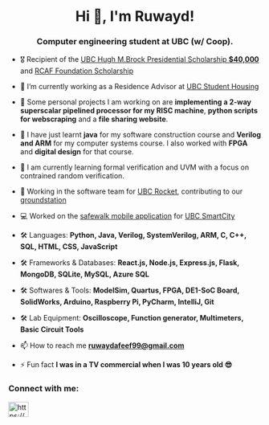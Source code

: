 <h1 align="center">Hi 👋, I'm Ruwayd!</h1>
<h3 align="center">Computer engineering student at UBC (w/ Coop).</h3>

- 🎖️ Recipient of the [UBC Hugh M.Brock Presidential Scholarship **$40,000**](https://students.ubc.ca/enrolment/finances/award-search/vancouver/non-academic-units/awards-financial-services/4677/) and [RCAF Foundation Scholarship](https://rcaffoundation.ca/portfolio-items/2022-student-scholarship-recipients/) 

- 🔭 I’m currently working as a Residence Advisor at [UBC Student Housing](https://vancouver.housing.ubc.ca/residence-life/meet-the-team/)

- 🔭 Some personal projects I am working on are **implementing a 2-way superscalar pipelined processor for my RISC machine**, **python scripts for webscraping** and a **file sharing website**.

- 🌱 I have just learnt **java** for my software construction course and **Verilog and ARM** for my computer systems course. I also worked with **FPGA** and **digital design** for that course.

- 🌱 I am currently learning formal verification and UVM with a focus on contrained random verification.  

- 🚀 Working in the software team for [UBC Rocket](https://www.ubcrocket.com/), contributing to our [groundstation](https://github.com/UBC-Rocket/UBCRocketGroundStation)

- 💻 Worked on the [safewalk mobile application](https://github.com/UBCSmartCity/UBC-Safewalk-App) for [UBC SmartCity](https://ubcsmartcity.com/)

- 🛠️ Languages: **Python, Java, Verilog, SystemVerilog, ARM, C, C++, SQL, HTML, CSS, JavaScript**

- 🛠️ Frameworks & Databases: **React.js, Node.js, Express.js, Flask, MongoDB, SQLite, MySQL, Azure SQL**

- 🛠️ Softwares & Tools: **ModelSim, Quartus, FPGA, DE1-SoC Board, SolidWorks, Arduino, Raspberry Pi, PyCharm, IntelliJ, Git**
  
- 🛠️ Lab Equipment: **Oscilloscope, Function generator, Multimeters, Basic Circuit Tools**

- 📫 How to reach me **ruwaydafeef99@gmail.com**

- ⚡ Fun fact **I was in a TV commercial when I was 10 years old 😎**

<h3 align="left">Connect with me:</h3>
<p align="left">
<a href="https://www.linkedin.com/in/mir-ruwayd-afeef/" target="blank"><img align="center" src="https://raw.githubusercontent.com/rahuldkjain/github-profile-readme-generator/master/src/images/icons/Social/linked-in-alt.svg" alt="https://www.linkedin.com/in/mir-ruwayd-afeef/" height="30" width="40" /></a>
</p>

<!--
**ruwayd99/ruwayd99** is a ✨ _special_ ✨ repository because its `README.md` (this file) appears on your GitHub profile.

Here are some ideas to get you started:

- 🔭 I’m currently working on ...
- 🌱 I’m currently learning ...
- 👯 I’m looking to collaborate on ...
- 🤔 I’m looking for help with ...
- 💬 Ask me about ...
- 📫 How to reach me: ...
- 😄 Pronouns: ...
- ⚡ Fun fact: ...
-->
